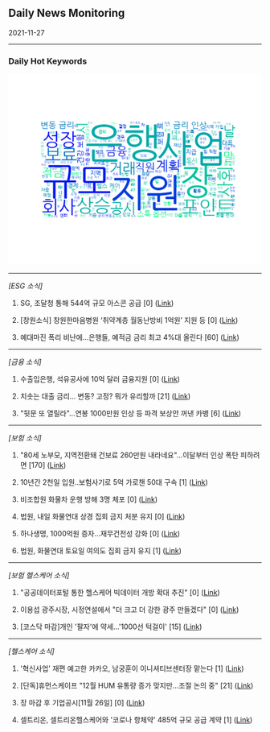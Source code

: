 ## Daily News Monitoring 

2021-11-27 

----------

### Daily Hot Keywords 

![word_cloud](image/2021-11-27_word_cloud.png)

----------

*[ESG 소식]*

1. SG, 조달청 통해 544억 규모 아스콘 공급 [0] ([Link](https://news.naver.com/main/read.naver?mode=LSD&mid=sec&sid1=101&oid=011&aid=0003990154))

2. [창원소식] 창원한마음병원 ‘취약계층 월동난방비 1억원’ 지원 등 [0] ([Link](https://news.naver.com/main/read.naver?mode=LSD&mid=sec&sid1=102&oid=003&aid=0010856844))

3. 예대마진 폭리 비난에…은행들, 예적금 금리 최고 4%대 올린다 [60] ([Link](https://news.naver.com/main/read.naver?mode=LSD&mid=sec&sid1=101&oid=032&aid=0003112761))

----------

*[금융 소식]*

1. 수출입은행, 석유공사에 10억 달러 금융지원 [0] ([Link](https://news.naver.com/main/read.naver?mode=LSD&mid=sec&sid1=101&oid=056&aid=0011165074))

2. 치솟는 대출 금리… 변동? 고정? 뭐가 유리할까 [21] ([Link](https://news.naver.com/main/read.naver?mode=LSD&mid=sec&sid1=101&oid=022&aid=0003642158))

3. "뒷문 또 열릴라"…연봉 1000만원 인상 등 파격 보상안 꺼낸 카뱅 [6] ([Link](https://news.naver.com/main/read.naver?mode=LSD&mid=sec&sid1=101&oid=009&aid=0004885194))

----------

*[보험 소식]*

1. "80세 노부모, 지역전환돼 건보료 260만원 내라네요"…이달부터 인상 폭탄 피하려면 [170] ([Link](https://news.naver.com/main/read.naver?mode=LSD&mid=sec&sid1=102&oid=009&aid=0004885136))

2. 10년간 2천일 입원‥보험사기로 5억 가로챈 50대 구속 [1] ([Link](https://news.naver.com/main/read.naver?mode=LSD&mid=sec&sid1=102&oid=214&aid=0001162444))

3. 비조합원 화물차 운행 방해 3명 체포 [0] ([Link](https://news.naver.com/main/read.naver?mode=LSD&mid=sec&sid1=102&oid=056&aid=0011164961))

4. 법원, 내일 화물연대 상경 집회 금지 처분 유지 [0] ([Link](https://news.naver.com/main/read.naver?mode=LSD&mid=sec&sid1=102&oid=052&aid=0001670081))

5. 하나생명, 1000억원 증자…재무건전성 강화 [0] ([Link](https://news.naver.com/main/read.naver?mode=LSD&mid=sec&sid1=101&oid=009&aid=0004885126))

6. 법원, 화물연대 토요일 여의도 집회 금지 유지 [1] ([Link](https://news.naver.com/main/read.naver?mode=LSD&mid=sec&sid1=102&oid=011&aid=0003990155))

----------

*[보험 헬스케어 소식]*

1. "공공데이터포털 통한 헬스케어 빅데이터 개방 확대 추진" [0] ([Link](https://news.naver.com/main/read.naver?mode=LSD&mid=sec&sid1=102&oid=030&aid=0002984397))

2. 이용섭 광주시장, 시정연설에서 "더 크고 더 강한 광주 만들겠다" [0] ([Link](https://news.naver.com/main/read.naver?mode=LSD&mid=sec&sid1=102&oid=079&aid=0003579671))

3. [코스닥 마감]개인 '팔자'에 약세…'1000선 턱걸이' [15] ([Link](https://news.naver.com/main/read.naver?mode=LSD&mid=sec&sid1=101&oid=018&aid=0005094854))

----------

*[헬스케어 소식]*

1. '혁신사업' 재편 예고한 카카오, 남궁훈이 이니셔티브센터장 맡는다 [1] ([Link](https://news.naver.com/main/read.naver?mode=LSD&mid=sec&sid1=105&oid=421&aid=0005749600))

2. [단독]휴먼스케이프 "12월 HUM 유통량 증가 맞지만…조절 논의 중" [21] ([Link](https://news.naver.com/main/read.naver?mode=LSD&mid=sec&sid1=105&oid=015&aid=0004633524))

3. 장 마감 후 기업공시[11월 26일] [0] ([Link](https://news.naver.com/main/read.naver?mode=LSD&mid=sec&sid1=101&oid=011&aid=0003990146))

4. 셀트리온, 셀트리온헬스케어와 '코로나 항체약' 485억 규모 공급 계약 [1] ([Link](https://news.naver.com/main/read.naver?mode=LSD&mid=sec&sid1=101&oid=421&aid=0005749545))

